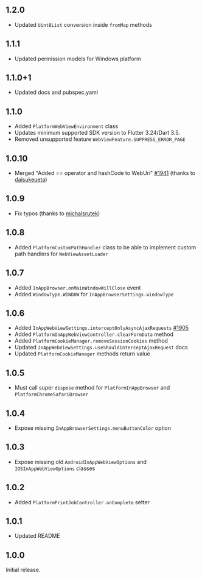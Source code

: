 ## 1.2.0

- Updated `Uint8List` conversion inside `fromMap` methods

## 1.1.1

- Updated permission models for Windows platform

## 1.1.0+1

- Updated docs and pubspec.yaml

## 1.1.0

- Added `PlatformWebViewEnvironment` class
- Updates minimum supported SDK version to Flutter 3.24/Dart 3.5.
- Removed unsupported feature `WebViewFeature.SUPPRESS_ERROR_PAGE`

## 1.0.10

- Merged "Added == operator and hashCode to WebUri" [#1941](https://github.com/pichillilorenzo/flutter_inappwebview/pull/1941) (thanks to [daisukeueta](https://github.com/daisukeueta))

## 1.0.9

- Fix typos (thanks to [michalsrutek](https://github.com/michalsrutek))

## 1.0.8

- Added `PlatformCustomPathHandler` class to be able to implement custom path handlers for `WebViewAssetLoader`

## 1.0.7

- Added `InAppBrowser.onMainWindowWillClose` event
- Added `WindowType.WINDOW` for `InAppBrowserSettings.windowType`

## 1.0.6

- Added `InAppWebViewSettings.interceptOnlyAsyncAjaxRequests` [#1905](https://github.com/pichillilorenzo/flutter_inappwebview/issues/1905)
- Added `PlatformInAppWebViewController.clearFormData` method
- Added `PlatformCookieManager.removeSessionCookies` method
- Updated `InAppWebViewSettings.useShouldInterceptAjaxRequest` docs
- Updated `PlatformCookieManager` methods return value

## 1.0.5

- Must call super `dispose` method for `PlatformInAppBrowser` and `PlatformChromeSafariBrowser` 

## 1.0.4

- Expose missing `InAppBrowserSettings.menuButtonColor` option

## 1.0.3

- Expose missing old `AndroidInAppWebViewOptions` and `IOSInAppWebViewOptions` classes

## 1.0.2

- Added `PlatformPrintJobController.onComplete` setter

## 1.0.1

- Updated README 

## 1.0.0

Initial release.
